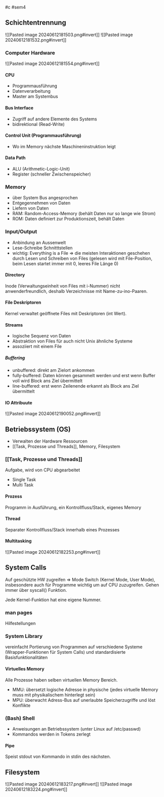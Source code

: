 #c #sem4
## Schichtentrennung
![[Pasted image 20240612181503.png#invert]]
![[Pasted image 20240612181532.png#invert]]
### Computer Hardware
![[Pasted image 20240612181554.png#invert]]
#### CPU
- Programmausführung
- Datenverarbeitung
- Master am Systembus
#### Bus Interface
- Zugriff auf andere Elemente des Systems
- bidirektional (Read-Write)
#### Control Unit (Programmausführung)
- Wo im Memory nächste Maschineninstruktion leigt
#### Data Path
- ALU (Arithmetic-Logic-Unit)
- Register (schneller Zwischenspeicher)
### Memory
- über System Bus angesprochen
- Entgegennehmen von Daten
- Liefern von Daten
- RAM: Random-Access-Memory (behält Daten nur so lange wie Strom)
- ROM: Daten definiert zur Produktionszeit, behält Daten
### Input/Output
- Anbindung an Aussenwelt
- Lese-Schreibe Schnitttstellen
- wichtig: Everything is a File => die meisten Interaktionen geschehen durch Lesen und Schreiben von Files (gelesen wird mit File-Position, beim Lesen startet immer mit 0, leeres File Länge 0)
#### Directory
Inode (Verwaltungseinheit von Files mit i-Nummer) nicht anwenderfreundlich, deshalb Verzeichnisse mit Name-zu-ino-Paaren.
#### File Deskriptoren
Kernel verwaltet geöffnete Files mit Deskriptoren (int Wert).
#### Streams
- logische Sequenz von Daten
- Abstraktion von Files für auch nicht Unix ähnliche Systeme
- assoziiert mit einem File
##### Buffering
- unbuffered: direkt am Zielort ankommen
- fully-buffered: Daten können gesammelt werden und erst wenn Buffer voll wird Block ans Ziel übermittelt
- line-buffered: erst wenn Zeilenende erkannt als Block ans Ziel übermittelt
#### IO Attribuute
![[Pasted image 20240612190052.png#invert]]
## Betriebssystem (OS)
- Verwalten der Hardware Ressourcen
- [[Task, Prozesse und Threads]], Memory, Filesystem
### [[Task, Prozesse und Threads]]
Aufgabe, wird von CPU abgearbeitet
- Single Task
- Multi Task
#### Prozess
Programm in Ausführung, ein Kontrollfluss/Stack, eigenes Memory
#### Thread
Separater Kontrollfluss/Stack innerhalb eines Prozesses
#### Multitasking
![[Pasted image 20240612182253.png#invert]]
## System Calls
Auf geschützte HW zugreifen => Mode Switch (Kernel Mode, User Mode), insbesondere auch für Programme wichtig um auf CPU zuzugreifen. Gehen immer über syscall() Funktion.

Jede Kernel-Funktion hat eine eigene Nummer.
### man pages
Hilfestellungen
### System Library
vereinfacht Portierung von Programmen auf verschiedene Systeme (Wrapper-Funktionen für System Calls) und standardisierte Basisfunktionalitäten
#### Virtuelles Memory
Alle Prozesse haben selben virtuellen Memory Bereich.
- MMU: übersetzt logische Adresse in physische (jedes virtuelle Memory muss mit physikalischem hinterlegt sein)
- MPU: überwacht Adress-Bus auf unerlaubte Speicherzugriffe und löst Konflikte

### (Bash) Shell
- Anweisungen an Betriebssystem (unter Linux auf /etc/passwd)
- Kommandos werden in Tokens zerlegt
#### Pipe
Speist stdout von Kommando in stdin des nächsten.
## Filesystem
![[Pasted image 20240612183217.png#invert]]
![[Pasted image 20240612183224.png#invert]]

